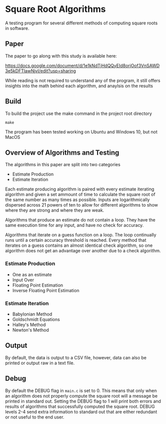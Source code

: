 # Square Root Algorithms

A testing program for several different methods of computing square roots in software.

## Paper
The paper to go along with this study is available here:

https://docs.google.com/document/d/1e1kNdTjHdQQyEId8orjOof3VnSAWD3e5kDFTlawNjvI/edit?usp=sharing

While reading is not required to understand any of the program, it still offers insights into the math behind each algorithm, and anaylsis on the results

## Build
To build the project use the make command in the project root directory

    make

The program has been tested working on Ubuntu and Windows 10, but not MacOS

## Overview of Algorithms and Testing

The algorithms in this paper are split into two categories

- Estimate Production
- Estimate Iteration

Each estimate producing algorithm is paired with every estimate iterating algorithm and given a set ammount of time to calculate the square root of the same number as many times as possible. Inputs are logarithmically dispersed across 21 powers of ten to allow for different algorithms to show where they are strong and where they are weak.

Algorithms that produce an estimate do not contain a loop. They have the same execution time for any input, and have no check for accuracy.

Algorithms that iterate on a guess function on a loop. The loop continually runs until a certain accuracy threshold is reached. Every method that iterates on a guess contains an almost identical check algorithm, so one algorithm does not get an advantage over another due to a check algorithm. 

### Estimate Production

- One as an estimate
- Input Over
- Floating Point Estimation
- Inverse Floating Point Estimation

### Estimate Iteration

- Babylonian Method
- Goldschmidt Equations
- Halley's Method
- Newton's Method

## Output

By default, the data is output to a CSV file, however, data can also be printed or output raw in a text file.

## Debug

By default the DEBUG flag in `main.c` is set to 0. This means that only when an algorithm does not properly compute the square root will a message be printed in standard out. Setting the DEBUG flag to 1 will print both errors and results of algorithms that successfully computed the square root. DEBUG levels 2-4 send extra information to standard out that are either redundant or not useful to the end user.